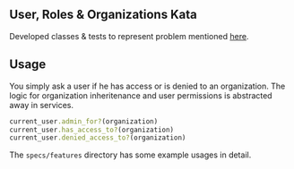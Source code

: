 ## User, Roles & Organizations Kata

Developed classes & tests to represent problem mentioned [here](http://www.adomokos.com/2012/10/the-organizations-users-roles-kata.html).

## Usage

You simply ask a user if he has access or is denied to an organization.  The logic for organization inheritenance and user permissions is abstracted away in services.

```ruby
current_user.admin_for?(organization)
current_user.has_access_to?(organization)
current_user.denied_access_to?(organization)
```

The `specs/features` directory has some example usages in detail.
